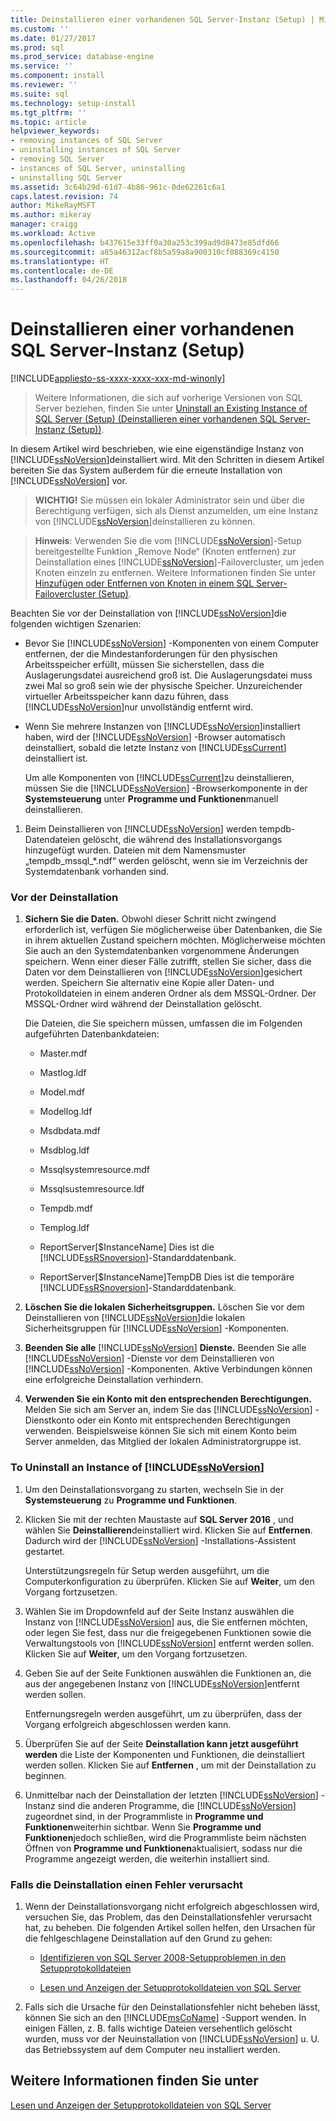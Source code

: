 ```yaml
---
title: Deinstallieren einer vorhandenen SQL Server-Instanz (Setup) | Microsoft-Dokumentation
ms.custom: ''
ms.date: 01/27/2017
ms.prod: sql
ms.prod_service: database-engine
ms.service: ''
ms.component: install
ms.reviewer: ''
ms.suite: sql
ms.technology: setup-install
ms.tgt_pltfrm: ''
ms.topic: article
helpviewer_keywords:
- removing instances of SQL Server
- uninstalling instances of SQL Server
- removing SQL Server
- instances of SQL Server, uninstalling
- uninstalling SQL Server
ms.assetid: 3c64b29d-61d7-4b86-961c-0de62261c6a1
caps.latest.revision: 74
author: MikeRayMSFT
ms.author: mikeray
manager: craigg
ms.workload: Active
ms.openlocfilehash: b437615e33ff0a30a253c399ad9d8473e85dfd66
ms.sourcegitcommit: a85a46312acf8b5a59a8a900310cf088369c4150
ms.translationtype: HT
ms.contentlocale: de-DE
ms.lasthandoff: 04/26/2018
---
```

# <a name="uninstall-an-existing-instance-of-sql-server-setup"></a>Deinstallieren einer vorhandenen SQL Server-Instanz (Setup)
[!INCLUDE[appliesto-ss-xxxx-xxxx-xxx-md-winonly](../../includes/appliesto-ss-xxxx-xxxx-xxx-md-winonly.md)]

 > Weitere Informationen, die sich auf vorherige Versionen von SQL Server beziehen, finden Sie unter [Uninstall an Existing Instance of SQL Server (Setup) (Deinstallieren einer vorhandenen SQL Server-Instanz (Setup))](https://msdn.microsoft.com/en-US/library/ms143412(SQL.120).aspx).

  In diesem Artikel wird beschrieben, wie eine eigenständige Instanz von [!INCLUDE[ssNoVersion](../../includes/ssnoversion-md.md)]deinstalliert wird. Mit den Schritten in diesem Artikel bereiten Sie das System außerdem für die erneute Installation von [!INCLUDE[ssNoVersion](../../includes/ssnoversion-md.md)] vor.  
  
>**WICHTIG!** Sie müssen ein lokaler Administrator sein und über die Berechtigung verfügen, sich als Dienst anzumelden, um eine Instanz von [!INCLUDE[ssNoVersion](../../includes/ssnoversion-md.md)]deinstallieren zu können.  
  
> **Hinweis**: Verwenden Sie die vom [!INCLUDE[ssNoVersion](../../includes/ssnoversion-md.md)]-Setup bereitgestellte Funktion „Remove Node“ (Knoten entfernen) zur Deinstallation eines [!INCLUDE[ssNoVersion](../../includes/ssnoversion-md.md)]-Failovercluster, um jeden Knoten einzeln zu entfernen. Weitere Informationen finden Sie unter [Hinzufügen oder Entfernen von Knoten in einem SQL Server-Failovercluster &#40;Setup&#41;](../../sql-server/failover-clusters/install/add-or-remove-nodes-in-a-sql-server-failover-cluster-setup.md).  
  
 Beachten Sie vor der Deinstallation von [!INCLUDE[ssNoVersion](../../includes/ssnoversion-md.md)]die folgenden wichtigen Szenarien:  
  
-   Bevor Sie [!INCLUDE[ssNoVersion](../../includes/ssnoversion-md.md)] -Komponenten von einem Computer entfernen, der die Mindestanforderungen für den physischen Arbeitsspeicher erfüllt, müssen Sie sicherstellen, dass die Auslagerungsdatei ausreichend groß ist. Die Auslagerungsdatei muss zwei Mal so groß sein wie der physische Speicher. Unzureichender virtueller Arbeitsspeicher kann dazu führen, dass [!INCLUDE[ssNoVersion](../../includes/ssnoversion-md.md)]nur unvollständig entfernt wird.  
  
-   Wenn Sie mehrere Instanzen von [!INCLUDE[ssNoVersion](../../includes/ssnoversion-md.md)]installiert haben, wird der [!INCLUDE[ssNoVersion](../../includes/ssnoversion-md.md)] -Browser automatisch deinstalliert, sobald die letzte Instanz von [!INCLUDE[ssCurrent](../../includes/sscurrent-md.md)] deinstalliert ist.  
  
     Um alle Komponenten von [!INCLUDE[ssCurrent](../../includes/sscurrent-md.md)]zu deinstallieren, müssen Sie die [!INCLUDE[ssNoVersion](../../includes/ssnoversion-md.md)] -Browserkomponente in der **Systemsteuerung** unter **Programme und Funktionen**manuell deinstallieren.  
  
1.  Beim Deinstallieren von [!INCLUDE[ssNoVersion](../../includes/ssnoversion-md.md)] werden tempdb-Datendateien gelöscht, die während des Installationsvorgangs hinzugefügt wurden. Dateien mit dem Namensmuster „tempdb_mssql_*.ndf“ werden gelöscht, wenn sie im Verzeichnis der Systemdatenbank vorhanden sind.  
  
### <a name="before-you-uninstall"></a>Vor der Deinstallation  
  
1.  **Sichern Sie die Daten.** Obwohl dieser Schritt nicht zwingend erforderlich ist, verfügen Sie möglicherweise über Datenbanken, die Sie in ihrem aktuellen Zustand speichern möchten. Möglicherweise möchten Sie auch an den Systemdatenbanken vorgenommene Änderungen speichern. Wenn einer dieser Fälle zutrifft, stellen Sie sicher, dass die Daten vor dem Deinstallieren von [!INCLUDE[ssNoVersion](../../includes/ssnoversion-md.md)]gesichert werden. Speichern Sie alternativ eine Kopie aller Daten- und Protokolldateien in einem anderen Ordner als dem MSSQL-Ordner. Der MSSQL-Ordner wird während der Deinstallation gelöscht.  
  
     Die Dateien, die Sie speichern müssen, umfassen die im Folgenden aufgeführten Datenbankdateien:  
  
    -   Master.mdf  
  
    -   Mastlog.ldf  
  
    -   Model.mdf  
  
    -   Modellog.ldf  
  
    -   Msdbdata.mdf  
  
    -   Msdblog.ldf  
  
    -   Mssqlsystemresource.mdf  
  
    -   Mssqlsustemresource.ldf  
  
    -   Tempdb.mdf  
  
    -   Templog.ldf  
  
    -   ReportServer[$InstanceName] Dies ist die [!INCLUDE[ssRSnoversion](../../includes/ssrsnoversion-md.md)]-Standarddatenbank.  
  
    -   ReportServer[$InstanceName]TempDB Dies ist die temporäre [!INCLUDE[ssRSnoversion](../../includes/ssrsnoversion-md.md)]-Standarddatenbank.  
  
2.  **Löschen Sie die lokalen Sicherheitsgruppen.** Löschen Sie vor dem Deinstallieren von [!INCLUDE[ssNoVersion](../../includes/ssnoversion-md.md)]die lokalen Sicherheitsgruppen für [!INCLUDE[ssNoVersion](../../includes/ssnoversion-md.md)] -Komponenten.  
  
3.  **Beenden Sie alle**  [!INCLUDE[ssNoVersion](../../includes/ssnoversion-md.md)] **Dienste.** Beenden Sie alle [!INCLUDE[ssNoVersion](../../includes/ssnoversion-md.md)] -Dienste vor dem Deinstallieren von [!INCLUDE[ssNoVersion](../../includes/ssnoversion-md.md)] -Komponenten. Aktive Verbindungen können eine erfolgreiche Deinstallation verhindern.  
  
4.  **Verwenden Sie ein Konto mit den entsprechenden Berechtigungen.** Melden Sie sich am Server an, indem Sie das [!INCLUDE[ssNoVersion](../../includes/ssnoversion-md.md)] -Dienstkonto oder ein Konto mit entsprechenden Berechtigungen verwenden. Beispielsweise können Sie sich mit einem Konto beim Server anmelden, das Mitglied der lokalen Administratorgruppe ist.  
  
### <a name="to-uninstall-an-instance-of-includessnoversionincludesssnoversion-mdmd"></a>To Uninstall an Instance of [!INCLUDE[ssNoVersion](../../includes/ssnoversion-md.md)]  
  
1.  Um den Deinstallationsvorgang zu starten, wechseln Sie in der **Systemsteuerung** zu **Programme und Funktionen**.  
  
2.  Klicken Sie mit der rechten Maustaste auf **SQL Server 2016** , und wählen Sie **Deinstallieren**deinstalliert wird. Klicken Sie auf **Entfernen**. Dadurch wird der [!INCLUDE[ssNoVersion](../../includes/ssnoversion-md.md)] -Installations-Assistent gestartet.  
  
     Unterstützungsregeln für Setup werden ausgeführt, um die Computerkonfiguration zu überprüfen. Klicken Sie auf **Weiter**, um den Vorgang fortzusetzen.  
  
3.  Wählen Sie im Dropdownfeld auf der Seite Instanz auswählen die Instanz von [!INCLUDE[ssNoVersion](../../includes/ssnoversion-md.md)] aus, die Sie entfernen möchten, oder legen Sie fest, dass nur die freigegebenen Funktionen sowie die Verwaltungstools von [!INCLUDE[ssNoVersion](../../includes/ssnoversion-md.md)] entfernt werden sollen. Klicken Sie auf **Weiter**, um den Vorgang fortzusetzen.  
  
4.  Geben Sie auf der Seite Funktionen auswählen die Funktionen an, die aus der angegebenen Instanz von [!INCLUDE[ssNoVersion](../../includes/ssnoversion-md.md)]entfernt werden sollen.  
  
     Entfernungsregeln werden ausgeführt, um zu überprüfen, dass der Vorgang erfolgreich abgeschlossen werden kann.  
  
5.  Überprüfen Sie auf der Seite **Deinstallation kann jetzt ausgeführt werden** die Liste der Komponenten und Funktionen, die deinstalliert werden sollen. Klicken Sie auf **Entfernen** , um mit der Deinstallation zu beginnen.  
  
6.  Unmittelbar nach der Deinstallation der letzten [!INCLUDE[ssNoVersion](../../includes/ssnoversion-md.md)] -Instanz sind die anderen Programme, die [!INCLUDE[ssNoVersion](../../includes/ssnoversion-md.md)] zugeordnet sind, in der Programmliste in **Programme und Funktionen**weiterhin sichtbar. Wenn Sie **Programme und Funktionen**jedoch schließen, wird die Programmliste beim nächsten Öffnen von **Programme und Funktionen**aktualisiert, sodass nur die Programme angezeigt werden, die weiterhin installiert sind.  
  
### <a name="if-the-uninstallation-fails"></a>Falls die Deinstallation einen Fehler verursacht  
  
1.  Wenn der Deinstallationsvorgang nicht erfolgreich abgeschlossen wird, versuchen Sie, das Problem, das den Deinstallationsfehler verursacht hat, zu beheben. Die folgenden Artikel sollen helfen, den Ursachen für die fehlgeschlagene Deinstallation auf den Grund zu gehen:  
  
    -   [Identifizieren von SQL Server 2008-Setupproblemen in den Setupprotokolldateien](http://support.microsoft.com/kb/955396/en-us)  
  
    -   [Lesen und Anzeigen der Setupprotokolldateien von SQL Server](../../database-engine/install-windows/view-and-read-sql-server-setup-log-files.md)  
  
2.  Falls sich die Ursache für den Deinstallationsfehler nicht beheben lässt, können Sie sich an den [!INCLUDE[msCoName](../../includes/msconame-md.md)] -Support wenden. In einigen Fällen, z. B. falls wichtige Dateien versehentlich gelöscht wurden, muss vor der Neuinstallation von [!INCLUDE[ssNoVersion](../../includes/ssnoversion-md.md)] u. U. das Betriebssystem auf dem Computer neu installiert werden.  
  
## <a name="see-also"></a>Weitere Informationen finden Sie unter  
 [Lesen und Anzeigen der Setupprotokolldateien von SQL Server](../../database-engine/install-windows/view-and-read-sql-server-setup-log-files.md)  
  
  
